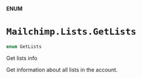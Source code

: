 **ENUM**

# `Mailchimp.Lists.GetLists`

```swift
enum GetLists
```

Get lists info

Get information about all lists in the account.
